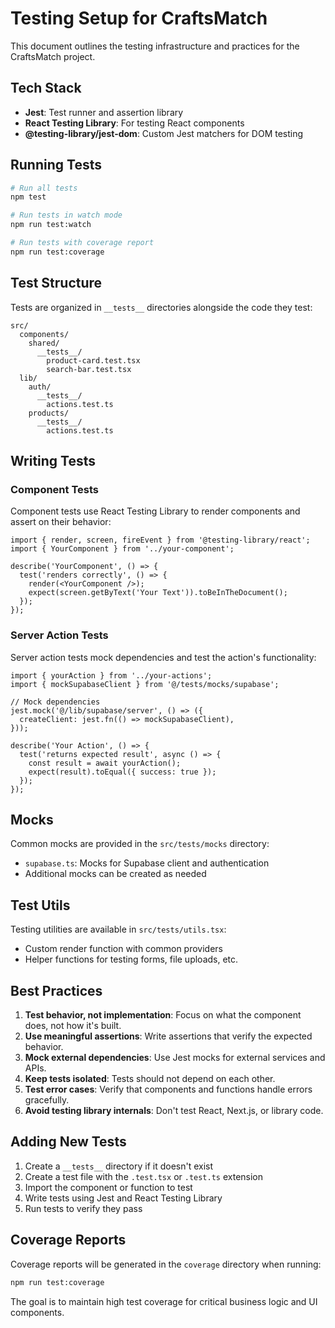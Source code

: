 # Testing Setup for CraftsMatch

This document outlines the testing infrastructure and practices for the CraftsMatch project.

## Tech Stack

- **Jest**: Test runner and assertion library
- **React Testing Library**: For testing React components
- **@testing-library/jest-dom**: Custom Jest matchers for DOM testing

## Running Tests

```bash
# Run all tests
npm test

# Run tests in watch mode
npm run test:watch

# Run tests with coverage report
npm run test:coverage
```

## Test Structure

Tests are organized in `__tests__` directories alongside the code they test:

```
src/
  components/
    shared/
      __tests__/
        product-card.test.tsx
        search-bar.test.tsx
  lib/
    auth/
      __tests__/
        actions.test.ts
    products/
      __tests__/
        actions.test.ts
```

## Writing Tests

### Component Tests

Component tests use React Testing Library to render components and assert on their behavior:

```tsx
import { render, screen, fireEvent } from '@testing-library/react';
import { YourComponent } from '../your-component';

describe('YourComponent', () => {
  test('renders correctly', () => {
    render(<YourComponent />);
    expect(screen.getByText('Your Text')).toBeInTheDocument();
  });
});
```

### Server Action Tests

Server action tests mock dependencies and test the action's functionality:

```tsx
import { yourAction } from '../your-actions';
import { mockSupabaseClient } from '@/tests/mocks/supabase';

// Mock dependencies
jest.mock('@/lib/supabase/server', () => ({
  createClient: jest.fn(() => mockSupabaseClient),
}));

describe('Your Action', () => {
  test('returns expected result', async () => {
    const result = await yourAction();
    expect(result).toEqual({ success: true });
  });
});
```

## Mocks

Common mocks are provided in the `src/tests/mocks` directory:

- `supabase.ts`: Mocks for Supabase client and authentication
- Additional mocks can be created as needed

## Test Utils

Testing utilities are available in `src/tests/utils.tsx`:

- Custom render function with common providers
- Helper functions for testing forms, file uploads, etc.

## Best Practices

1. **Test behavior, not implementation**: Focus on what the component does, not how it's built.
2. **Use meaningful assertions**: Write assertions that verify the expected behavior.
3. **Mock external dependencies**: Use Jest mocks for external services and APIs.
4. **Keep tests isolated**: Tests should not depend on each other.
5. **Test error cases**: Verify that components and functions handle errors gracefully.
6. **Avoid testing library internals**: Don't test React, Next.js, or library code.

## Adding New Tests

1. Create a `__tests__` directory if it doesn't exist
2. Create a test file with the `.test.tsx` or `.test.ts` extension
3. Import the component or function to test
4. Write tests using Jest and React Testing Library
5. Run tests to verify they pass

## Coverage Reports

Coverage reports will be generated in the `coverage` directory when running:

```bash
npm run test:coverage
```

The goal is to maintain high test coverage for critical business logic and UI components. 